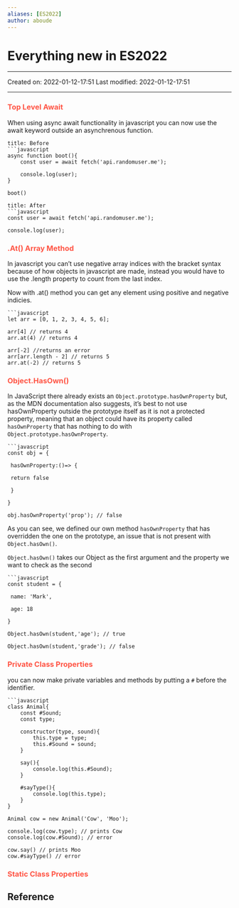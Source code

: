 ```yaml
---
aliases: [ES2022]
author: aboude
---
```

# Everything new in ES2022
___

Created on: 2022-01-12-17:51
Last modified: 2022-01-12-17:51

___

### <span style="color: #ff5545;text-transform: capitalize;">Top level await</span>
When using async await functionality in javascript you can now use the await keyword outside an asynchrenous function.

```ad-definition
title: Before
```javascript
async function boot(){
	const user = await fetch('api.randomuser.me');
	
	console.log(user);
}

boot()
```

```ad-definition
title: After
```javascript
const user = await fetch('api.randomuser.me');

console.log(user);
```

### <span style="color: #ff5545;text-transform: capitalize;">.at() array method</span>
In javascript you can’t use negative array indices with the bracket syntax because of how objects in javascript are made, instead you would have to use the .length property to count from the last index.

Now with .at() method you can get any element using positive and negative indicies.

```ad-example
```javascript
let arr = [0, 1, 2, 3, 4, 5, 6];

arr[4] // returns 4
arr.at(4) // returns 4

arr[-2] //returns an error
arr[arr.length - 2] // returns 5
arr.at(-2) // returns 5
```

### <span style="color: #ff5545;text-transform: capitalize;">Object.hasOwn()</span>

In JavaScript there already exists an `Object.prototype.hasOwnProperty` but, as the MDN documentation also suggests, it’s best to not use hasOwnProperty outside the prototype itself as it is not a protected property, meaning that an object could have its property called `hasOwnProperty` that has nothing to do with `Object.prototype.hasOwnProperty`.
```ad-example
```javascript
const obj = {

 hasOwnProperty:()=> {

 return false

 }

}

obj.hasOwnProperty('prop'); // false
```

As you can see, we defined our own method `hasOwnProperty` that has overridden the one on the prototype, an issue that is not present with `Object.hasOwn()`.

`Object.hasOwn()` takes our Object as the first argument and the property we want to check as the second

```ad-example
```javascript
const student = {

 name: 'Mark',

 age: 18

}

Object.hasOwn(student,'age'); // true

Object.hasOwn(student,'grade'); // false
```

### <span style="color: #ff5545;text-transform: capitalize;">private class properties</span>
you can now make private variables and methods by putting a `#` before the identifier.
```ad-example
```javascript
class Animal{
	const #Sound;
	const type;
	
	constructor(type, sound){
		this.type = type;
		this.#Sound = sound;
	}
	
	say(){
		console.log(this.#Sound);
	}
	
	#sayType(){
		console.log(this.type);
	}
}

Animal cow = new Animal('Cow', 'Moo');

console.log(cow.type); // prints Cow
console.log(cow.#Sound); // error

cow.say() // prints Moo
cow.#sayType() // error
```

### <span style="color: #ff5545;text-transform: capitalize;">Static class properties</span>



## Reference
